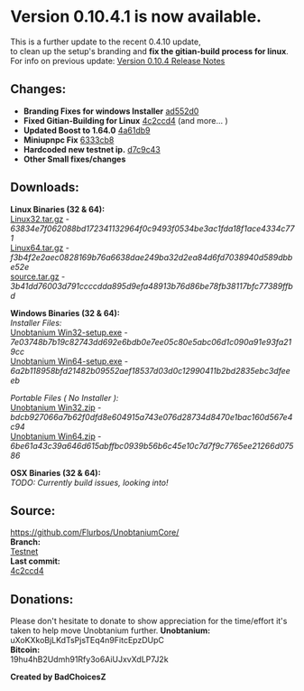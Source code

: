 Version 0.10.4.1 is now available.
===  

This is a further update to the recent 0.4.10 update,  
to clean up the setup's branding and **fix the gitian-build process for linux**.  
For info on previous update: [Version 0.10.4 Release Notes](https://github.com/Flurbos/UnobtaniumCore/blob/Testnet/doc/release-notes/release-notes-0.10.4.md)

Changes:  
---   
- **Branding Fixes for windows Installer** [ad552d0](https://github.com/Flurbos/UnobtaniumCore/commit/ad552d070506e9a77a432c252b00d350e78ffbe5)  
- **Fixed Gitian-Building for Linux** [4c2ccd4](https://github.com/Flurbos/UnobtaniumCore/commit/4c2ccd498916b79bae343f2c0b53d7f534917dbc) (and more... )  
- **Updated Boost to 1.64.0** [4a61db9](https://github.com/Flurbos/UnobtaniumCore/commit/4a61db9a7dae778d69502af9653e0487744eaa64)  
- **Miniupnpc Fix** [6333cb8](https://github.com/Flurbos/UnobtaniumCore/commit/6333cb803bef9c8a4f1da6dc42ee41a4b2284774)  
- **Hardcoded new testnet ip.** [d7c9c43](https://github.com/Flurbos/UnobtaniumCore/commit/d7c9c43d6d239a86b1fa8d06e3cc2b9e6c6b50d1)  
- **Other Small fixes/changes**

Downloads:  
---  
**Linux Binaries (32 & 64):**  
[Linux32.tar.gz](https://transfer.sh/wkn3f/unobtanium-0.10.4-linux32.tar.gz) - _63834e7f062088bd172341132964f0c9493f0534be3ac1fda18f1ace4334c771_  
[Linux64.tar.gz](https://transfer.sh/51yRT/unobtanium-0.10.4-linux64.tar.gz) - _f3b4f2e2aec0828169b76a6638dae249ba32d2ea84d6fd7038940d589dbbe52e_  
[source.tar.gz](https://transfer.sh/Nhygm/unobtanium-0.10.4-source.tar.gz) - _3b41dd76003d791ccccdda895d9efa48913b76d86be78fb38117bfc77389ffbd_  

**Windows Binaries (32 & 64):**  
_Installer Files:_  
[Unobtanium Win32-setup.exe](https://transfer.sh/jTXE9/unobtanium-0.10.4.1-win32-setup.exe) - _7e03748b7b19c82743dd692e6bdb0e7ee05c80e5abc06d1c090a91e93fa219cc_  
[Unobtanium Win64-setup.exe](https://transfer.sh/k4axH/unobtanium-0.10.4.1-win64-setup.exe) - _6a2b118958bfd21482b09552aef18537d03d0c12990411b2bd2835ebc3dfeeeb_  

_Portable Files ( No Installer ):_  
[Unobtanium Win32.zip](https://transfer.sh/RSrbv/unobtanium-0.10.4.1-win32.zip) - _bdcb927066a7b62f0dfd8e604915a743e076d28734d8470e1bac160d567e4c94_  
[Unobtanium Win64.zip](https://transfer.sh/i1b55/unobtanium-0.10.4.1-win64.zip) - _6be61a43c39a646d615abffbc0939b56b6c45e10c7d7f9c7765ee21266d07586_  

**OSX Binaries (32 & 64):**  
_TODO: Currently build issues, looking into!_



Source:  
---  
https://github.com/Flurbos/UnobtaniumCore/  
**Branch:**  
[Testnet](https://github.com/Flurbos/UnobtaniumCore/tree/Testnet)  
**Last commit:**  
[4c2ccd4](https://github.com/Flurbos/UnobtaniumCore/commit/4c2ccd498916b79bae343f2c0b53d7f534917dbc)


Donations:  
---  
Please don't hesitate to donate to show appreciation for the time/effort it's taken to help move Unobtanium further.
**Unobtanium:**  
uXoKXkoBjLKdTsPjsTEq4n9FitcEpzDUpC  
**Bitcoin:**  
19hu4hB2Udmh91Rfy3o6AiUJxvXdLP7J2k  

**Created by BadChoicesZ**
